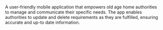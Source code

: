 A user-friendly mobile application that empowers old age home authorities to manage and communicate their specific needs. The app enables authorities to update and delete requirements as they are fulfilled, ensuring accurate and up-to date information.
